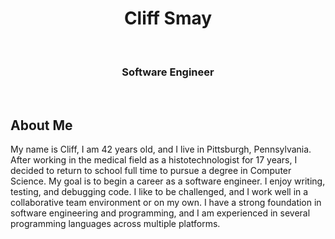 <h1 style = "text-align:center" > Cliff Smay </h1><br>
<h3 style = "text-align:center" > Software Engineer </h3><br>

## About Me

My name is Cliff, I am 42 years old, and I live in Pittsburgh, Pennsylvania. After working in the medical field as a histotechnologist for 17 years, I decided to 
return to school full time to pursue a degree in Computer Science. My goal is to begin a career as a software engineer. I enjoy writing, testing, and debugging code. I like to be challenged, and I work well in a collaborative team environment or on my own. I have a strong foundation in software engineering and programming, and I am experienced in several programming languages across multiple platforms.  



